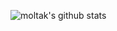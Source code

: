 ![moltak's github stats](https://github-readme-stats.vercel.app/api?username=moltak&show_icons=true&theme=cobalt)

